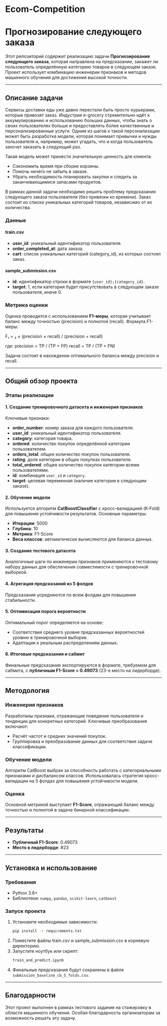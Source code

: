 # Ecom-Competition
# Прогнозирование следующего заказа

Этот репозиторий содержит реализацию задачи **Прогнозирования следующего заказа**, которая направлена на предсказание, закажет ли пользователь определённую категорию товаров в следующем заказе. Проект использует комбинацию инженерии признаков и методов машинного обучения для достижения высокой точности.

---

## Описание задачи

Сервисы доставки еды уже давно перестали быть просто курьерами, которые привозят заказ. Индустрия e-grocery стремительно идёт к аккумулированию и использованию больших данных, чтобы знать о своих пользователях больше и предоставлять более качественные и персонализированные услуги. Одним из шагов к такой персонализации может быть разработка модели, которая понимает привычки и нужды пользователя и, например, может угадать, что и когда пользователь захочет заказать в следующий раз.

Такая модель может принести значительную ценность для клиента:
- Сэкономить время при сборке корзины.
- Помочь ничего не забыть в заказе.
- Убрать необходимость планировать закупки и следить за заканчивающимися запасами продуктов.

В рамках данной задачи необходимо решить проблему предсказания следующего заказа пользователя (без привязки ко времени). Заказ состоит из списка уникальных категорий товаров, независимо от их количества.

### Данные

#### train.csv
- **user_id**: уникальный идентификатор пользователя.
- **order_completed_at**: дата заказа.
- **cart**: список уникальных категорий (category_id), из которых состоял заказ.

#### sample_submission.csv
- **id**: идентификатор строки в формате `{user_id};{category_id}`.
- **target**: 1, если категория будет присутствовать в следующем заказе пользователя, иначе 0.

### Метрика оценки

Оценка проводится с использованием **F1-меры**, которая учитывает баланс между точностью (precision) и полнотой (recall). Формула F1-меры:

F₁ = ₂ × (precision × recall) / (precision + recall)

где:
precision = TP / (TP + FP)
recall = TP / (TP + FN)

Задача состоит в нахождении оптимального баланса между precision и recall.

---

## Общий обзор проекта

### Этапы реализации

#### 1. Создание тренировочного датасета и инженерия признаков
Ключевые признаки:
- **order_number**: номер заказа для каждого пользователя.
- **user_id**: уникальный идентификатор пользователя.
- **category**: категория товара.
- **ordered**: количество покупок определённой категории пользователем.
- **orders_total**: общее количество покупок пользователя.
- **rating**: доля категории в общих покупках пользователя.
- **total_ordered**: общее количество покупок категории всеми пользователями.
- **id**: комбинация `user_id` и `category`.
- **target**: целевая переменная (наличие категории в следующем заказе).

#### 2. Обучение модели
Используется алгоритм **CatBoostClassifier** с кросс-валидацией (K-Fold) для повышения устойчивости результатов. Основные параметры:
- **Итерации**: 5000
- **Глубина**: 10
- **Метрика**: F1-Score
- **Веса классов**: автоматически вычисляются для баланса данных.

#### 3. Создание тестового датасета
Аналогичные шаги по инженерии признаков применяются к тестовому набору данных для обеспечения совместимости с тренировочной выборкой.

#### 4. Агрегация предсказаний из 5 фолдов
Предсказания усредняются по всем фолдам для повышения стабильности.

#### 5. Оптимизация порога вероятности
Оптимальный порог определяется на основе:
- Соответствия среднего уровня предсказанных вероятностей уровню в тренировочной выборке.
- Адаптации к реальным распределениям данных.

#### 6. Итоговые предсказания и сабмит
Финальные предсказания экспортируются в формате, требуемом для сабмита, с **публичным F1-Score = 0.49073** (23-е место на лидерборде).

---

## Методология

### Инженерия признаков
Разработаны признаки, отражающие поведение пользователя и тенденции для конкретных категорий. Ключевые преобразования включают:
- Расчёт частот и средних значений покупок.
- Группировка и преобразование данных для соответствия задаче классификации.

### Обучение модели
Алгоритм CatBoost выбран за способность работать с категориальными признаками и дисбалансом классов. Использовалась стратегия кросс-валидации на 5 фолдах для повышения устойчивости модели.

### Оценка
Основной метрикой выступает **F1-Score**, отражающий баланс между точностью и полнотой в задаче бинарной классификации.

---

## Результаты

- **Публичный F1-Score**: 0.49073
- **Место в лидерборде**: #23

---

## Установка и использование

### Требования
- Python 3.8+
- Библиотеки: `numpy`, `pandas`, `scikit-learn`, `catboost`

### Запуск проекта
1. Установите необходимые зависимости:
   ```bash
   pip install -r requirements.txt
   ```
2. Поместите файлы train.csv и sample_submission.csv в корневую директорию.
3. Запустите ноутбук или скрипт:
   ```bash
   train_and_predict.ipynb
   ```
4. Финальные предсказания будут сохранены в файле `submission_baseline_cb_5_folds.csv`.

---

## Благодарности

Этот проект выполнен в рамках тестового задания на стажировку в области машинного обучения. Особая благодарность организаторам за возможность решать эту задачу.
